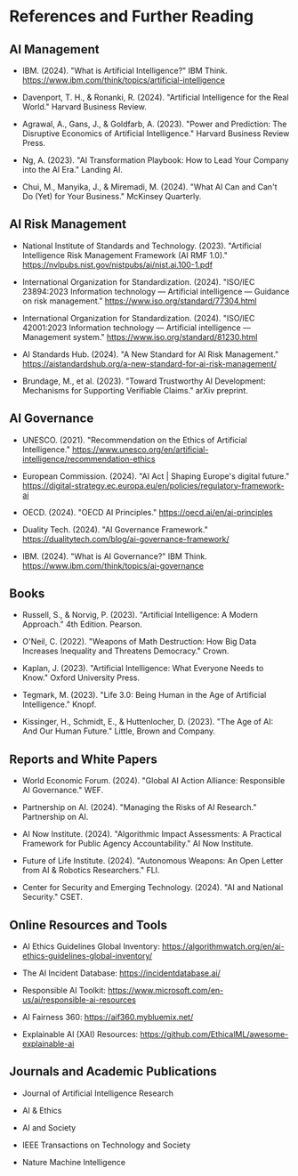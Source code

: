 # References and Further Reading

## AI Management

- IBM. (2024). "What is Artificial Intelligence?" IBM Think. https://www.ibm.com/think/topics/artificial-intelligence

- Davenport, T. H., & Ronanki, R. (2024). "Artificial Intelligence for the Real World." Harvard Business Review.

- Agrawal, A., Gans, J., & Goldfarb, A. (2023). "Power and Prediction: The Disruptive Economics of Artificial Intelligence." Harvard Business Review Press.

- Ng, A. (2023). "AI Transformation Playbook: How to Lead Your Company into the AI Era." Landing AI.

- Chui, M., Manyika, J., & Miremadi, M. (2024). "What AI Can and Can't Do (Yet) for Your Business." McKinsey Quarterly.

## AI Risk Management

- National Institute of Standards and Technology. (2023). "Artificial Intelligence Risk Management Framework (AI RMF 1.0)." https://nvlpubs.nist.gov/nistpubs/ai/nist.ai.100-1.pdf

- International Organization for Standardization. (2024). "ISO/IEC 23894:2023 Information technology — Artificial intelligence — Guidance on risk management." https://www.iso.org/standard/77304.html

- International Organization for Standardization. (2024). "ISO/IEC 42001:2023 Information technology — Artificial intelligence — Management system." https://www.iso.org/standard/81230.html

- AI Standards Hub. (2024). "A New Standard for AI Risk Management." https://aistandardshub.org/a-new-standard-for-ai-risk-management/

- Brundage, M., et al. (2023). "Toward Trustworthy AI Development: Mechanisms for Supporting Verifiable Claims." arXiv preprint.

## AI Governance

- UNESCO. (2021). "Recommendation on the Ethics of Artificial Intelligence." https://www.unesco.org/en/artificial-intelligence/recommendation-ethics

- European Commission. (2024). "AI Act | Shaping Europe's digital future." https://digital-strategy.ec.europa.eu/en/policies/regulatory-framework-ai

- OECD. (2024). "OECD AI Principles." https://oecd.ai/en/ai-principles

- Duality Tech. (2024). "AI Governance Framework." https://dualitytech.com/blog/ai-governance-framework/

- IBM. (2024). "What is AI Governance?" IBM Think. https://www.ibm.com/think/topics/ai-governance

## Books

- Russell, S., & Norvig, P. (2023). "Artificial Intelligence: A Modern Approach." 4th Edition. Pearson.

- O'Neil, C. (2022). "Weapons of Math Destruction: How Big Data Increases Inequality and Threatens Democracy." Crown.

- Kaplan, J. (2023). "Artificial Intelligence: What Everyone Needs to Know." Oxford University Press.

- Tegmark, M. (2023). "Life 3.0: Being Human in the Age of Artificial Intelligence." Knopf.

- Kissinger, H., Schmidt, E., & Huttenlocher, D. (2023). "The Age of AI: And Our Human Future." Little, Brown and Company.

## Reports and White Papers

- World Economic Forum. (2024). "Global AI Action Alliance: Responsible AI Governance." WEF.

- Partnership on AI. (2024). "Managing the Risks of AI Research." Partnership on AI.

- AI Now Institute. (2024). "Algorithmic Impact Assessments: A Practical Framework for Public Agency Accountability." AI Now Institute.

- Future of Life Institute. (2024). "Autonomous Weapons: An Open Letter from AI & Robotics Researchers." FLI.

- Center for Security and Emerging Technology. (2024). "AI and National Security." CSET.

## Online Resources and Tools

- AI Ethics Guidelines Global Inventory: https://algorithmwatch.org/en/ai-ethics-guidelines-global-inventory/

- The AI Incident Database: https://incidentdatabase.ai/

- Responsible AI Toolkit: https://www.microsoft.com/en-us/ai/responsible-ai-resources

- AI Fairness 360: https://aif360.mybluemix.net/

- Explainable AI (XAI) Resources: https://github.com/EthicalML/awesome-explainable-ai

## Journals and Academic Publications

- Journal of Artificial Intelligence Research

- AI & Ethics

- AI and Society

- IEEE Transactions on Technology and Society

- Nature Machine Intelligence
